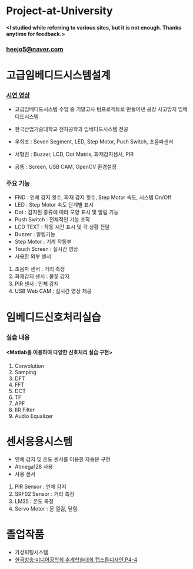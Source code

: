 # Project-at-University

#### <I studied while referring to various sites, but it is not enough. Thanks anytime for feedback.>
### <heejo5@naver.com>

# 고급임베디드시스템설계
### [시연 영상](https://www.youtube.com/watch?v=o2rErwOosto)

* 고급임베디드시스템 수업 중 기말고사 텀프로젝트로 만들어낸 공장 사고방지 임베디드시스템

* 한국산업기술대학교 전자공학과 임베디드시스템 전공 
* 우희조 : Seven Segment, LED, Step Motor, Push Switch, 초음파센서
* 서형진 : Buzzer,  LCD, Dot Matrix, 화제감지센서, PIR
* 공통 : Screen, USB CAM, OpenCV 환경설정

### 주요 기능 
* FND : 인체 감지 횟수, 화재 감지 횟수, Step Motor 속도,  시스템 On/Off 
* LED : Step Motor 속도 단계별 표시
* Dot : 감지된 종류에 따라 모양 표시 및 알림 기능
* Push Switch : 전체적인 기능 조작
* LCD TEXT : 작동 시간 표시 및 각 상황 전달
* Buzzer : 알림기능
* Step Motor : 기계 작동부
* Touch Screen : 실시간 영상
* 사용한 외부 센서
1) 초음파 센서 : 거리 측정
2) 화제감지 센서 : 불꽃 감지
3) PIR 센서 : 인체 감지
4) USB Web CAM  : 실시간 영상 제공

# 임베디드신호처리실습
### 실습 내용
#### <Matlab을 이용하여 다양한 신호처리 실습 구현>
1) Convolution
2) Samping
3) DFT
4) FFT
5) DCT
6) TF
7) APF
8) IIR Filter
9) Audio Equalizer

# 센서응용시스템
* 인체 감지 및 온도 센서를 이용한 자동문 구현
* Atmega128 사용
* 사용 센서 
1) PIR Sensor : 인체 감지
2) SRF02 Sensor : 거리 측정
3) LM35 : 온도 측정
4) Servo Motor : 문 열림, 닫힘

# 졸업작품
* 가상피팅시스템 
* [한국방송·미디어공학회 추계학술대회 캡스톤디자인,P4-4](http://www.kibme.org/academic/academicDetail?ae_idx=2296&ae_type=0)


